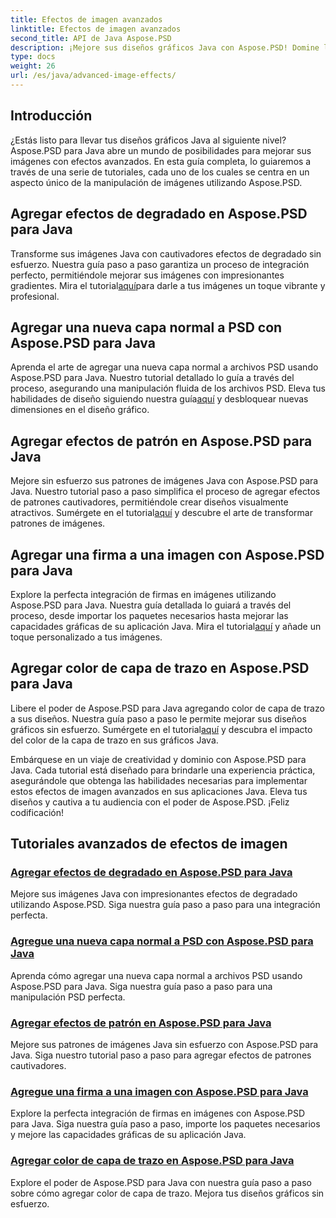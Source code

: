 ```yaml
---
title: Efectos de imagen avanzados
linktitle: Efectos de imagen avanzados
second_title: API de Java Aspose.PSD
description: ¡Mejore sus diseños gráficos Java con Aspose.PSD! Domine los efectos de imagen avanzados sin problemas, desde degradados y patrones hasta firmas y trazos.
type: docs
weight: 26
url: /es/java/advanced-image-effects/
---
```

## Introducción
¿Estás listo para llevar tus diseños gráficos Java al siguiente nivel? Aspose.PSD para Java abre un mundo de posibilidades para mejorar sus imágenes con efectos avanzados. En esta guía completa, lo guiaremos a través de una serie de tutoriales, cada uno de los cuales se centra en un aspecto único de la manipulación de imágenes utilizando Aspose.PSD.

## Agregar efectos de degradado en Aspose.PSD para Java

 Transforme sus imágenes Java con cautivadores efectos de degradado sin esfuerzo. Nuestra guía paso a paso garantiza un proceso de integración perfecto, permitiéndole mejorar sus imágenes con impresionantes gradientes. Mira el tutorial[aquí](./add-gradient-effects/)para darle a tus imágenes un toque vibrante y profesional.

## Agregar una nueva capa normal a PSD con Aspose.PSD para Java

 Aprenda el arte de agregar una nueva capa normal a archivos PSD usando Aspose.PSD para Java. Nuestro tutorial detallado lo guía a través del proceso, asegurando una manipulación fluida de los archivos PSD. Eleva tus habilidades de diseño siguiendo nuestra guía[aquí](./add-new-regular-layer/) y desbloquear nuevas dimensiones en el diseño gráfico.

## Agregar efectos de patrón en Aspose.PSD para Java

 Mejore sin esfuerzo sus patrones de imágenes Java con Aspose.PSD para Java. Nuestro tutorial paso a paso simplifica el proceso de agregar efectos de patrones cautivadores, permitiéndole crear diseños visualmente atractivos. Sumérgete en el tutorial[aquí](./add-pattern-effects/) y descubre el arte de transformar patrones de imágenes.

## Agregar una firma a una imagen con Aspose.PSD para Java

Explore la perfecta integración de firmas en imágenes utilizando Aspose.PSD para Java. Nuestra guía detallada lo guiará a través del proceso, desde importar los paquetes necesarios hasta mejorar las capacidades gráficas de su aplicación Java. Mira el tutorial[aquí](./add-signature-to-image/) y añade un toque personalizado a tus imágenes.

## Agregar color de capa de trazo en Aspose.PSD para Java

 Libere el poder de Aspose.PSD para Java agregando color de capa de trazo a sus diseños. Nuestra guía paso a paso le permite mejorar sus diseños gráficos sin esfuerzo. Sumérgete en el tutorial[aquí](./add-stroke-layer-color/) y descubra el impacto del color de la capa de trazo en sus gráficos Java.

Embárquese en un viaje de creatividad y dominio con Aspose.PSD para Java. Cada tutorial está diseñado para brindarle una experiencia práctica, asegurándole que obtenga las habilidades necesarias para implementar estos efectos de imagen avanzados en sus aplicaciones Java. Eleva tus diseños y cautiva a tu audiencia con el poder de Aspose.PSD. ¡Feliz codificación!
## Tutoriales avanzados de efectos de imagen
### [Agregar efectos de degradado en Aspose.PSD para Java](./add-gradient-effects/)
Mejore sus imágenes Java con impresionantes efectos de degradado utilizando Aspose.PSD. Siga nuestra guía paso a paso para una integración perfecta.
### [Agregue una nueva capa normal a PSD con Aspose.PSD para Java](./add-new-regular-layer/)
Aprenda cómo agregar una nueva capa normal a archivos PSD usando Aspose.PSD para Java. Siga nuestra guía paso a paso para una manipulación PSD perfecta.
### [Agregar efectos de patrón en Aspose.PSD para Java](./add-pattern-effects/)
Mejore sus patrones de imágenes Java sin esfuerzo con Aspose.PSD para Java. Siga nuestro tutorial paso a paso para agregar efectos de patrones cautivadores.
### [Agregue una firma a una imagen con Aspose.PSD para Java](./add-signature-to-image/)
Explore la perfecta integración de firmas en imágenes con Aspose.PSD para Java. Siga nuestra guía paso a paso, importe los paquetes necesarios y mejore las capacidades gráficas de su aplicación Java.
### [Agregar color de capa de trazo en Aspose.PSD para Java](./add-stroke-layer-color/)
Explore el poder de Aspose.PSD para Java con nuestra guía paso a paso sobre cómo agregar color de capa de trazo. Mejora tus diseños gráficos sin esfuerzo.